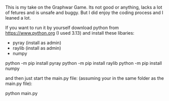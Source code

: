 This is my take on the Graphwar Game.
Its not good or anything, lacks a lot of fetures and is unsafe and buggy. But I did enjoy the coding process and I leaned a lot.

If you want to run it by yourself download python from https://www.python.org (I used 3.13) and install these libaries:
- pyray (install as admin)
- raylib (install as admin)
- numpy

python -m pip install pyray
python -m pip install raylib
python -m pip install numpy

and then just start the main.py file: (assuming your in the same folder as the main.py file):

python main.py
